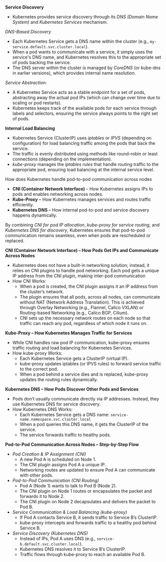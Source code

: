**Service Discovery**
- Kubernetes provides service discovery through its *DNS (Domain Name System)* and *Kubernetes Services* mechanism.

*DNS-Based Discovery*
- Each Kubernetes Service gets a DNS name within the cluster (e.g., `my-service.default.svc.cluster.local`).
- When a pod wants to communicate with a service, it simply uses the service's DNS name, and Kubernetes resolves this to the appropriate set of pods backing the service.
- The DNS server within the cluster is managed by *CoreDNS* (or kube-dns in earlier versions), which provides internal name resolution.

*Service Abstraction:*
- A Kubernetes Service acts as a stable endpoint for a set of pods, abstracting away the actual pod IPs (which can change over time due to scaling or pod restarts).
- Kubernetes keeps track of the available pods for each service through labels and selectors, ensuring the service always points to the right set of pods.

**Internal Load Balancing**
- Kubernetes Service (ClusterIP) uses *iptables* or *IPVS* (depending on configuration) for load balancing traffic among the pods that back the service.
- The traffic is evenly distributed using methods like round-robin or least connections (depending on the implementation).
- *kube-proxy* manages the *iptables rules* that handle routing traffic to the appropriate pod, ensuring load balancing at the internal service level.

How does Kubernetes handle pod-to-pod communication across nodes
- **CNI (Container Network Interface)** – How Kubernetes assigns IPs to pods and enables networking across nodes.
- **Kube-Proxy** – How Kubernetes manages services and routes traffic efficiently.
- **Kubernetes DNS** – How internal pod-to-pod and service discovery happens dynamically.

By combining *CNI for pod IP allocation*, *kube-proxy for service routing*, and *Kubernetes DNS for discovery*, Kubernetes ensures that pod-to-pod communication remains seamless, even when pods are rescheduled or replaced.

**CNI (Container Network Interface) – How Pods Get IPs and Communicate Across Nodes**
- Kubernetes does not have a built-in networking solution; instead, it relies on CNI plugins to handle pod networking. Each pod gets a unique IP address from the CNI plugin, making inter-pod communication
- How CNI Works:
  - When a pod is created, the CNI plugin assigns it an IP address from the cluster’s network.
  - The plugin ensures that all pods, across all nodes, can communicate without NAT (Network Address Translation). This is achieved through Overlay Networking (e.g., Flannel, Calico VXLAN) or Routing-based Networking (e.g., Calico BGP, Cilium).
  - CNI sets up the necessary network routes on each node so that traffic can reach any pod, regardless of which node it runs on.

**Kube-Proxy – How Kubernetes Manages Traffic for Services**
- While CNI handles raw pod IP communication, kube-proxy ensures traffic routing and load balancing for Kubernetes Services.
- How kube-proxy Works:
  - Each Kubernetes Service gets a ClusterIP (virtual IP).
  - kube-proxy updates iptables (or IPVS rules) to forward service traffic to the correct pod.
  - When a pod behind a service dies and is replaced, kube-proxy updates the routing rules dynamically.

**Kubernetes DNS – How Pods Discover Other Pods and Services**
- Pods don’t usually communicate directly via IP addresses. Instead, they use Kubernetes DNS for service discovery.
- How Kubernetes DNS Works:
  - Each Kubernetes Service gets a DNS name: `service-name.namespace.svc.cluster.local`
  - When a pod queries this DNS name, it gets the ClusterIP of the service.
  - The service forwards traffic to healthy pods.

**Pod-to-Pod Communication Across Nodes – Step-by-Step Flow**
- *Pod Creation & IP Assignment (CNI)*
  - A new Pod A is scheduled on Node 1.
  - The CNI plugin assigns Pod A a unique IP.
  - Networking routes are updated to ensure Pod A can communicate with other pods.
- *Pod-to-Pod Communication (CNI Routing)*
  - Pod A (Node 1) wants to talk to Pod B (Node 2).
  - The CNI plugin on Node 1 routes or encapsulates the packet and forwards it to Node 2.
  - The CNI plugin on Node 2 decapsulates and delivers the packet to Pod B.
- *Service Communication & Load Balancing (kube-proxy)*
  - If Pod A contacts Service B, it sends traffic to Service B’s ClusterIP.
  - kube-proxy intercepts and forwards traffic to a healthy pod behind Service B.
- *Service Discovery (Kubernetes DNS)*
  - Instead of IPs, Pod A uses DNS (e.g., `service-b.default.svc.cluster.local`).
  - Kubernetes DNS resolves it to Service B’s ClusterIP.
  - Traffic flows through kube-proxy to reach an available Pod B.
